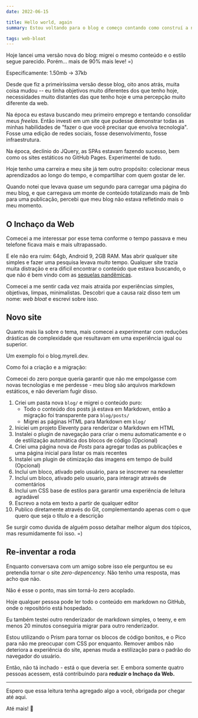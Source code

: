 ```yaml
---
date: 2022-06-15

title: Hello world, again
summary: Estou voltando para o blog e começo contando como construí a nova versão, 97% mais leve, mais rápida e simples de manter.

tags: web-bloat
---
```


Hoje lancei uma versão nova do blog: migrei o mesmo conteúdo e o estilo segue parecido. Porém... mais de 90% mais leve! =)

Especificamente: 1.50mb → 37kb

Desde que fiz a primeiríssima versão desse blog, oito anos atrás, muita coisa mudou -- eu tinha objetivos muito diferentes dos que tenho hoje, necessidades muito distantes das que tenho hoje e uma percepção muito diferente da web.

Na época eu estava buscando meu primeiro emprego e tentando consolidar meus _freelas_. Então investi em um site que pudesse demonstrar todas as minhas habilidades de "fazer o que você precisar que envolva tecnologia". Fosse uma edição de redes sociais, fosse desenvolvimento, fosse infraestrutura.

Na época, declínio do JQuery, as SPAs estavam fazendo sucesso, bem como os sites estáticos no GitHub Pages. Experimentei de tudo.

Hoje tenho uma carreira e meu site já tem outro propósito: colecionar meus aprendizados ao longo do tempo, e compartilhar com quem gostar de ler.

Quando notei que levava quase um segundo para carregar uma página do meu blog, e que carregava um monte de conteúdo totalizando mais de 1mb para uma publicação, percebi que meu blog não estava refletindo mais o meu momento.

## O Inchaço da Web

Comecei a me interessar por esse tema conforme o tempo passava e meu telefone ficava mais e mais ultrapassado.

E ele não era ruim: 64gb, Android 9, 2GB RAM. Mas abrir qualquer site simples e fazer uma pesquisa levava _muito_ tempo. Qualquer site trazia muita distração e era dificil encontrar o conteúdo que estava buscando, o que não é bem vindo com as [sequelas pandêmicas](https://canaltech.com.br/comportamento/voce-esta-se-sentindo-meio-meh-na-pandemia-isso-tem-um-nome-183056/).

Comecei a me sentir cada vez mais atraída por experiências simples, objetivas, limpas, minimalistas. Descobri que a causa raiz disso tem um nome: _web bloat_ e escrevi sobre isso.

## Novo site

Quanto mais lia sobre o tema, mais comecei a experimentar com reduções drásticas de complexidade que resultavam em uma experiência igual ou superior.

Um exemplo foi o blog.myreli.dev.

Como foi a criação e a migração:

Comecei do zero porque queria garantir que não me empolgasse com novas tecnologias e me perdesse - meu blog são arquivos markdown estáticos, e não deveriam fugir disso.

1. Criei um pasta nova `blog/` e migrei o conteúdo puro:
   - Todo o conteúdo dos posts já estava em Markdown, então a migração foi transparente para `blog/posts/`
   - Migrei as páginas HTML para Markdown em `blog/`
2. Iniciei um projeto Eleventy para renderizar o Markdown em HTML
3. Instalei o plugin de navegação para criar o menu automaticamente e o de estilização automática dos blocos de código (Opcional)
4. Criei uma página nova de _Posts_ para agregar todas as publicações e uma página inicial para listar os mais recentes
5. Instalei um plugin de otimização das imagens em tempo de build (Opcional)
6. Incluí um bloco, ativado pelo usuário, para se inscrever na newsletter
7. Incluí um bloco, ativado pelo usuario, para interagir através de comentários
8. Incluí um CSS base de estilos para garantir uma experiência de leitura agradável
9. Escrevo a nota em texto a partir de qualquer editor
10. Publico diretamente através do Git, complementando apenas com o que quero que seja o título e a descrição

Se surgir como duvida de alguém posso detalhar melhor algum dos tópicos, mas resumidamente foi isso. =)

## Re-inventar a roda

Enquanto conversava com um amigo sobre isso ele perguntou se eu pretendia tornar o site _zero-depencency_. Não tenho uma resposta, mas acho que não.

Não é esse o ponto, mas sim torná-lo zero acoplado.

Hoje qualquer pessoa pode ler todo o conteúdo em markdown no GitHub, onde o repositório está hospedado.

Eu também testei outro renderizador de markdown simples, o teeny, e em menos 20 minutos conseguiria migrar para outro renderizador.

Estou utilizando o Prism para tornar os blocos de código bonitos, e o Pico para não me preocupar com CSS por enquanto. Remover ambos não deteriora a experiência do site, apenas muda a estilização para o padrão do navegador do usuário.

Então, não tá inchado - está o que deveria ser. E embora somente quatro pessoas acessem, está contribuindo para **reduzir o Inchaço da Web.**

---

Espero que essa leitura tenha agregado algo a você, obrigada por chegar até aqui.

Até mais! 🫰
